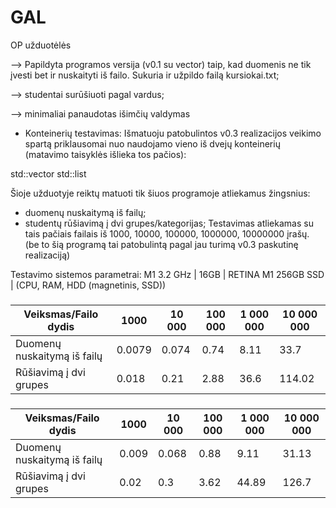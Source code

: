 # GAL
OP užduotėlės

-->   Papildyta programos versija (v0.1 su vector) taip, kad duomenis ne tik įvesti bet ir nuskaityti iš failo. Sukuria ir užpildo failą kursiokai.txt;

-->   studentai surūšiuoti pagal vardus;

-->   minimaliai panaudotas išimčių valdymas

- Konteinerių testavimas: Išmatuoju patobulintos v0.3 realizacijos veikimo spartą priklausomai nuo naudojamo vieno iš dvejų konteinerių (matavimo taisyklės išlieka tos pačios): 

std::vector
std::list

Šioje užduotyje reiktų matuoti tik šiuos programoje atliekamus žingsnius:

- duomenų nuskaitymą iš failų;
- studentų rūšiavimą į dvi grupes/kategorijas;
Testavimas atliekamas su tais pačiais failais iš 1000, 10000, 100000, 1000000, 10000000 įrašų. (be to šią programą tai patobulintą pagal jau turimą v0.3 paskutinę realizaciją)

Testavimo sistemos parametrai: M1 3.2 GHz | 16GB | RETINA M1 256GB SSD | (CPU, RAM, HDD (magnetinis, SSD))

### <LIST> ###

Veiksmas/Failo dydis|         1000  |         10 000|       100 000|        1 000 000|    10 000 000
-------------              | -------------| -------------| -------------| -------------| -------------
Duomenų nuskaitymą iš failų| 0.0079| 0.074|0.74| 8.11| 33.7
Rūšiavimą į dvi grupes  | 0.018| 0.21|2.88 | 36.6| 114.02

### <VECTOR> ###

Veiksmas/Failo dydis       |  1000        |10 000        | 100 000      | 1 000 000    |10 000 000
-------------              | -------------| -------------| -------------| -------------| -------------
Duomenų nuskaitymą iš failų| 0.009| 0.068  | 0.88 | 9.11 | 31.13
Rūšiavimą į dvi grupes  | 0.02  | 0.3 | 3.62 | 44.89| 126.7

